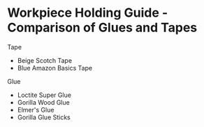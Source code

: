 # Workpiece Holding Guide - Comparison of Glues and Tapes

Tape
- Beige Scotch Tape
- Blue Amazon Basics Tape

Glue
- Loctite Super Glue
- Gorilla Wood Glue
- Elmer's Glue
- Gorilla Glue Sticks